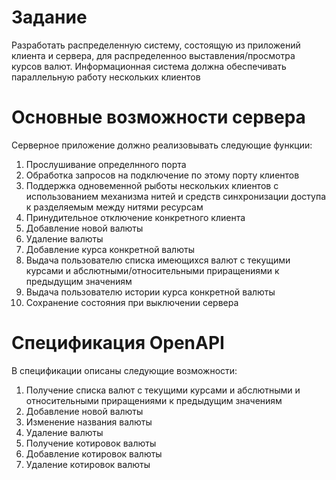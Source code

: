 # Задание
Разработать распределенную систему, состоящую из приложений клиента и сервера,
для распределенноо выставления/просмотра курсов валют. Информационная система должна обеспечивать параллельную
работу нескольких клиентов

# Основные возможности сервера
Серверное приложение должно реализовывать следующие функции:
1. Прослушивание определнного порта
1. Обработка запросов на подключение по этому порту клиентов
1. Поддержка одновеменной рыботы нескольких клиентов с использованием
механизма нитей и средств синхронизации доступа к разделяемым между нитями ресурсам
1. Принудительное отключение конкретного клиента
1. Добавление новой валюты
1. Удаление валюты
1. Добавление курса конкретной валюты
1. Выдача пользователю списка имеющихся валют с текущими курсами и
абслютными/относительными приращениями к предыдущим значениям
1. Выдача пользователю истории курса конкретной валюты
1. Сохранение состояния при выключении сервера

# Спецификация OpenAPI
В спецификации описаны следующие возможности:
1. Получение списка валют с текущими курсами и абслютными и относительными приращениями к предыдущим значениям
1. Добавление новой валюты
1. Изменение названия валюты
1. Удаление валюты
1. Получение котировок валюты
1. Добавление котировок валюты
1. Удаление котировок валюты
